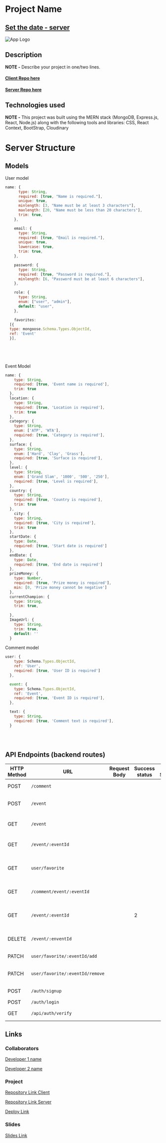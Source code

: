 # Project Name

## [Set the date - server](https://set-the-date.netlify.app)

![App Logo](your-image-logo-path-or-name)

## Description

**NOTE -** Describe your project in one/two lines.

#### [Client Repo here](https://github.com/GaelleMde/set-the-date)
#### [Server Repo here](https://github.com/GaelleMde/set-the-date-server)


## Technologies used

**NOTE -** This project was built using the MERN stack (MongoDB, Express.js, React, Node.js) along with the following tools and libraries: CSS, React Context, BootStrap, Cloudinary

# Server Structure

## Models

User model

```javascript
name: {
      type: String,
      required: [true, "Name is required."],
      unique: true,
      minlength: [3, "Name must be at least 3 characters"],
      maxlength: [20, "Name must be less than 20 characters"],
      trim: true,
    },

    email: {
      type: String,
      required: [true, "Email is required."],
      unique: true,
      lowercase: true,
      trim: true,
    },

    password: {
      type: String,
      required: [true, "Password is required."],
      minlength: [6, "Password must be at least 6 characters"],
    },

    role: {
      type: String,
      enum: ["user", "admin"],
      default: "user",
    },

    favorites: 
  [{
  type: mongoose.Schema.Types.ObjectId,
  ref: 'Event'
  }],
 
 

  
```

Event Model 

```javascript
name: {
    type: String,
    required: [true, 'Event name is required'],
    trim: true
  },
  location: {
    type: String,
    required: [true, 'Location is required'],
    trim: true
  },
  category: {
    type: String,
    enum: ['ATP', 'WTA'],
    required: [true, 'Category is required'],
  },
  surface: {
    type: String,
    enum: ['Hard', 'Clay', 'Grass'],
    required: [true, 'Surface is required'],
  },
  level: {
    type: String,
    enum: ['Grand Slam', '1000', '500', '250'],
    required: [true, 'Level is required'],
  },
  country: {
    type: String,
    required: [true, 'Country is required'],
    trim: true
  },
    city: {
    type: String,
    required: [true, 'City is required'],
    trim: true
  },
  startDate: {
    type: Date,
    required: [true, 'Start date is required']
  },
  endDate: {
    type: Date,
    required: [true, 'End date is required']
  },
  prizeMoney: {
    type: Number,
    required: [true, 'Prize money is required'],
    min: [0, 'Prize money cannot be negative']
  },
  currentChampion: {
    type: String,
    trim: true,
    
  },
  ImageUrl: {
    type: String,
    trim: true,
    default: ''
  }
```
Comment model

```javascript
user: {
    type: Schema.Types.ObjectId,
    ref: 'User',
    required: [true, 'User ID is required']
  },

  event: {
    type: Schema.Types.ObjectId,
    ref: 'Event',
    required: [true, 'Event ID is required'],
  },

  text: {
    type: String, 
    required: [true, 'Comment text is required'],
  } 

  
  
```

## API Endpoints (backend routes)

| HTTP Method | URL                         | Request Body                 | Success status | Error Status | Description                                                    |
| ----------- | --------------------------- | ---------------------------- | -------------- | ------------ | -------------------------------------------------------------- |
| POST        | `/comment`              |     |             |       |    Creates comments                           |
| POST        | `/event`               |         |            |     | Creates events (admin only)                |
| GET         | `/event`                     |               |          |        | List of all the events by date                  |
| GET        | `/event/:eventId`        |          |         |       | Get the details of one event                                   |
| GET         | `user/favorite`  |          |    |     | List of all the favorites tournaments of one user                                        |
| GET         | `/comment/event/:eventId`             |             |       |   | List all the comments of one event
| GET | `/event/:eventId`             |        | 2    |   | Edit the details of one event (admin only)                                        |
| DELETE      | `/event/:enventId`     |        |           |      | Delete one event (admin only)                                     |
| PATCH        | `user/favorite/:eventId/add`     |        |         |     | Add a event to favorite                                         |
| PATCH       | `user/favorite/:eventId/remove`      |        |       |      | Remove event from favorite          |
| POST        | `/auth/signup`                  |           |       |         | Creates an user                               |
| POST   | `/auth/login`           |                              |            |       |                |
| GET  | `/api/auth/verify`           |                              |            |       |    Verify Token Validity           |
  
## Links

### Collaborators

[Developer 1 name](www.github-url.com)

[Developer 2 name](www.github-url.com)

### Project

[Repository Link Client](https://github.com/GaelleMde/set-the-date)

[Repository Link Server](https://github.com/GaelleMde/set-the-date-server)

[Deploy Link](https://set-the-date.netlify.app/)


### Slides

[Slides Link](www.your-slides-url-here.com)